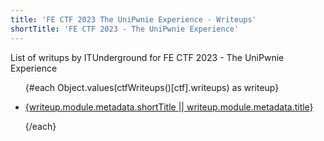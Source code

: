 ```yaml
---
title: 'FE CTF 2023 The UniPwnie Experience - Writeups'
shortTitle: 'FE CTF 2023 - The UniPwnie Experience'
---
```


<script>
	import { page } from '$app/stores';
	import { ctfWriteups } from '$lib/dynamicFiles'

	const cwd = $page.url.pathname.split('/');
	const ctf = cwd[cwd.length - 1];
</script>

List of writups by ITUnderground for FE CTF 2023 - The UniPwnie Experience

<ul>

{#each Object.values(ctfWriteups()[ctf].writeups) as writeup}

<li><a href="{writeup.absPath}">{writeup.module.metadata.shortTitle || writeup.module.metadata.title}</a></li>

{/each}

</ul>
